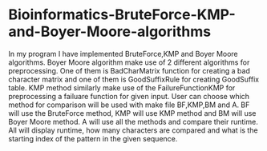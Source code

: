 # Bioinformatics-BruteForce-KMP-and-Boyer-Moore-algorithms
In my program I have implemented BruteForce,KMP and Boyer Moore algorithms. Boyer Moore algorithm make use of 2 different algorithms for preprocessing. One of them is BadCharMatrix function for creating a bad character matrix and one of them is GoodSuffixRule for creating GoodSuffix table.
KMP method similarly make use of the FailureFunctionKMP for preprocessing a failuare function for given input. User can choose which method for comparison will be used with make file BF,KMP,BM and A. BF will use the BruteForce method, KMP will use KMP method and BM will use Boyer Moore method.
A will use all the methods and compare their runtime. All will display runtime, how many characters are compared and what is the starting index of the pattern in the given sequence.
